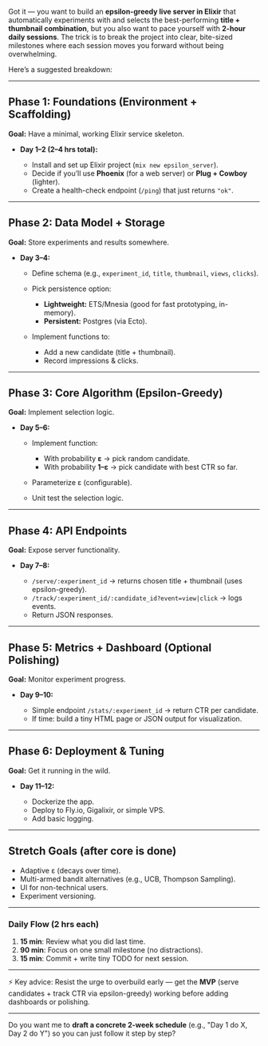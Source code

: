 Got it — you want to build an **epsilon-greedy live server in Elixir** that automatically experiments with and selects the best-performing **title + thumbnail combination**, but you also want to pace yourself with **2-hour daily sessions**. The trick is to break the project into clear, bite-sized milestones where each session moves you forward without being overwhelming.

Here’s a suggested breakdown:

---

## **Phase 1: Foundations (Environment + Scaffolding)**

**Goal:** Have a minimal, working Elixir service skeleton.

* **Day 1–2 (2–4 hrs total):**

  * Install and set up Elixir project (`mix new epsilon_server`).
  * Decide if you’ll use **Phoenix** (for a web server) or **Plug + Cowboy** (lighter).
  * Create a health-check endpoint (`/ping`) that just returns `"ok"`.

---

## **Phase 2: Data Model + Storage**

**Goal:** Store experiments and results somewhere.

* **Day 3–4:**

  * Define schema (e.g., `experiment_id`, `title`, `thumbnail`, `views`, `clicks`).
  * Pick persistence option:

    * **Lightweight:** ETS/Mnesia (good for fast prototyping, in-memory).
    * **Persistent:** Postgres (via Ecto).
  * Implement functions to:

    * Add a new candidate (title + thumbnail).
    * Record impressions & clicks.

---

## **Phase 3: Core Algorithm (Epsilon-Greedy)**

**Goal:** Implement selection logic.

* **Day 5–6:**

  * Implement function:

    * With probability **ε** → pick random candidate.
    * With probability **1–ε** → pick candidate with best CTR so far.
  * Parameterize ε (configurable).
  * Unit test the selection logic.

---

## **Phase 4: API Endpoints**

**Goal:** Expose server functionality.

* **Day 7–8:**

  * `/serve/:experiment_id` → returns chosen title + thumbnail (uses epsilon-greedy).
  * `/track/:experiment_id/:candidate_id?event=view|click` → logs events.
  * Return JSON responses.

---

## **Phase 5: Metrics + Dashboard (Optional Polishing)**

**Goal:** Monitor experiment progress.

* **Day 9–10:**

  * Simple endpoint `/stats/:experiment_id` → return CTR per candidate.
  * If time: build a tiny HTML page or JSON output for visualization.

---

## **Phase 6: Deployment & Tuning**

**Goal:** Get it running in the wild.

* **Day 11–12:**

  * Dockerize the app.
  * Deploy to Fly.io, Gigalixir, or simple VPS.
  * Add basic logging.

---

## **Stretch Goals (after core is done)**

* Adaptive ε (decays over time).
* Multi-armed bandit alternatives (e.g., UCB, Thompson Sampling).
* UI for non-technical users.
* Experiment versioning.

---

### Daily Flow (2 hrs each)

1. **15 min**: Review what you did last time.
2. **90 min**: Focus on one small milestone (no distractions).
3. **15 min**: Commit + write tiny TODO for next session.

---

⚡ Key advice: Resist the urge to overbuild early — get the **MVP** (serve candidates + track CTR via epsilon-greedy) working before adding dashboards or polishing.

---

Do you want me to **draft a concrete 2-week schedule** (e.g., "Day 1 do X, Day 2 do Y") so you can just follow it step by step?

